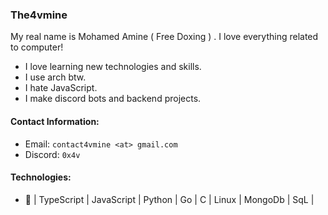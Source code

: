### The4vmine

My real name is Mohamed Amine ( Free Doxing ) . I love everything related to computer!



* I love learning new technologies and skills.
* I use arch btw.
* I hate JavaScript.
* I make discord bots and backend projects.


#### Contact Information:
- Email: `contact4vmine <at> gmail.com`
- Discord: `0x4v`




#### Technologies:

- 🔭 | TypeScript | JavaScript | Python | Go | C | Linux | MongoDb | SqL | 


